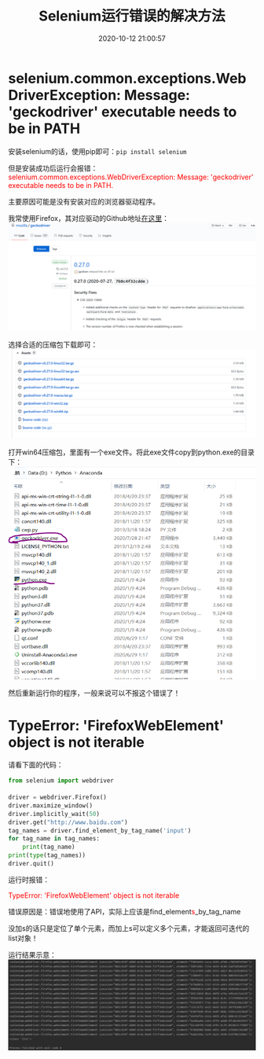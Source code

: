﻿---
title: Selenium运行错误的解决方法
date: 2020-10-12 21:00:57
summary: 本文分享一些Selenium常见运行错误的解决方法。
tags:
- Python
- Selenium
- 异常修复
categories:
- Python
---

# selenium.common.exceptions.WebDriverException: Message: 'geckodriver' executable needs to be in PATH

安装selenium的话，使用pip即可：`pip install selenium`

但是安装成功后运行会报错：<font color="red">selenium.common.exceptions.WebDriverException: Message: 'geckodriver' executable needs to be in PATH.</font>

主要原因可能是没有安装对应的浏览器驱动程序。

我常使用Firefox，其对应驱动的Github地址[在这里](https://github.com/mozilla/geckodriver/releases)：
![](../../../images/软件开发/Python/Selenium运行错误的解决方法/1.png)

选择合适的压缩包下载即可：
![](../../../images/软件开发/Python/Selenium运行错误的解决方法/2.png)

打开win64压缩包，里面有一个exe文件。将此exe文件copy到python.exe的目录下：
![](../../../images/软件开发/Python/Selenium运行错误的解决方法/3.png)

然后重新运行你的程序，一般来说可以不报这个错误了！

# TypeError: 'FirefoxWebElement' object is not iterable

请看下面的代码：

```python
from selenium import webdriver

driver = webdriver.Firefox()
driver.maximize_window()
driver.implicitly_wait(50)
driver.get("http://www.baidu.com")
tag_names = driver.find_element_by_tag_name('input')
for tag_name in tag_names:
    print(tag_name)
print(type(tag_names))
driver.quit()
```

运行时报错：

<font color="red">TypeError: 'FirefoxWebElement' object is not iterable</font>

错误原因是：错误地使用了API，实际上应该是find_element<font color="red">s</font>_by_tag_name

没加s的话只是定位了单个元素，而加上s可以定义多个元素，才能返回可迭代的list对象！

运行结果示意：
![](../../../images/软件开发/Python/Selenium运行错误的解决方法/4.png)
